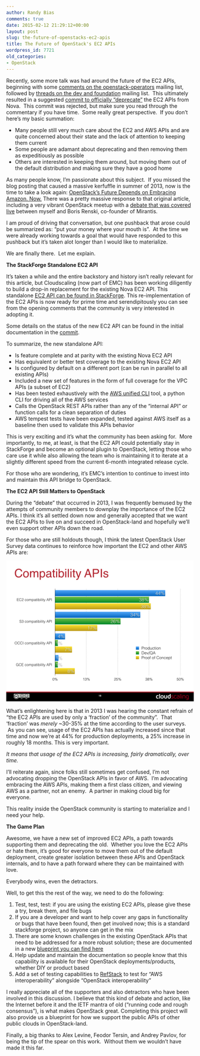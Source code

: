 ```yaml
---
author: Randy Bias
comments: true
date: 2015-02-12 21:29:12+00:00
layout: post
slug: the-future-of-openstacks-ec2-apis
title: The Future of OpenStack's EC2 APIs
wordpress_id: 7721
old_categories:
- OpenStack
---
```


Recently, some more talk was had around the future of the EC2 APIs, beginning with some [comments on the openstack-operators](http://lists.openstack.org/pipermail/openstack-operators/2015-January/006061.html) mailing list, followed by [threads on the dev and foundation](http://lists.openstack.org/pipermail/openstack-dev/2015-February/055730.html) mailing list.  This ultimately resulted in a suggested [commit to officially “deprecate”](https://review.openstack.org/#/c/150929/) the EC2 APIs from Nova.  This commit was rejected, but make sure you read through the commentary if you have time.  Some really great perspective.  If you don’t here’s my basic summation:

  * Many people still very much care about the EC2 and AWS APIs and are quite concerned about their state and the lack of attention to keeping them current
  * Some people are adamant about deprecating and then removing them as expeditiously as possible
  * Others are interested in keeping them around, but moving them out of the default distribution and making sure they have a good home

As many people know, I’m passionate about this subject.  If you missed the blog posting that caused a massive kerfuffle in summer of 2013, now is the time to take a look again: [OpenStack’s Future Depends on Embracing Amazon. Now.](http://www.cloudscaling.com/blog/cloud-computing/openstack-aws/) There was a pretty massive response to that original article, including a very vibrant OpenStack meetup with a [debate that was covered live](https://www.youtube.com/watch?v=W7H5zFWUSVI) between myself and Boris Renski, co-founder of Mirantis. 

I am proud of driving that conversation, but one pushback that arose could be summarized as: “put your money where your mouth is”.  At the time we were already working towards a goal that would have responded to this pushback but it’s taken alot longer than I would like to materialize.

We are finally there.  Let me explain.

**The StackForge Standalone EC2 API**

It’s taken a while and the entire backstory and history isn’t really relevant for this article, but Cloudscaling (now part of EMC) has been working diligently to build a drop-in replacement for the existing Nova EC2 API. This standalone [EC2 API can be found in StackForge](https://github.com/stackforge/ec2-api). This re-implementation of the EC2 APIs is now ready for prime time and serendipitously you can see from the opening comments that the community is very interested in adopting it.

Some details on the status of the new EC2 API can be found in the initial documentation in the [commit](https://review.openstack.org/#/c/147882/4/specs/kilo/ec2-api.rst).

To summarize, the new standalone API:

  * Is feature complete and at parity with the existing Nova EC2 API
  * Has equivalent or better test coverage to the existing Nova EC2 API
  * Is configured by default on a different port (can be run in parallel to all existing APIs)
  * Included a new set of features in the form of full coverage for the VPC APIs (a subset of EC2)
  * Has been tested exhaustively with the [AWS unified CLI](https://github.com/aws/aws-cli) tool, a python CLI for driving all of the AWS services
  * Calls the OpenStack REST APIs rather than any of the “internal API” or function calls for a clean separation of duties
  * AWS tempest tests have been expanded, tested against AWS itself as a baseline then used to validate this APIs behavior

This is very exciting and it’s what the community has been asking for.  More importantly, to me, at least, is that the EC2 API could potentially stay in StackForge and become an optional plugin to OpenStack, letting those who care use it while also allowing the team who is maintaining it to iterate at a slightly different speed from the current 6-month integrated release cycle.

For those who are wondering, it’s EMC’s intention to continue to invest into and maintain this API bridge to OpenStack. 

**The EC2 API Still Matters to OpenStack**

During the “debate” that occurred in 2013, I was frequently bemused by the attempts of community members to downplay the importance of the EC2 APIs. I think it’s all settled down now and generally accepted that we want the EC2 APIs to live on and succeed in OpenStack-land and hopefully we’ll even support other APIs down the road.

For those who are still holdouts though, I think the latest OpenStack User Survey data continues to reinforce how important the EC2 and other AWS APIs are:

[![A Brief State of the Stack 2014 v3 - 2014-11-06 CSH Updates-09.019](/assets/media/2015/02/A-Brief-State-of-the-Stack-2014-v3-2014-11-06-CSH-Updates-09.019.jpg)](/assets/media/2015/02/A-Brief-State-of-the-Stack-2014-v3-2014-11-06-CSH-Updates-09.019.jpg)

What’s enlightening here is that in 2013 I was hearing the constant refrain of “the EC2 APIs are used by only a ‘fraction’ of the community”.  That ‘fraction’ was *merely* ~30-35% at the time according to the user surveys.  As you can see, usage of the EC2 APIs has actually increased since that time and now we’re at 44% for production deployments, a 25% increase in roughly 18 months. This is very important.

_It means that usage of the EC2 APIs is increasing, fairly dramatically, over time._

I’ll reiterate again, since folks still sometimes get confused, I’m not advocating dropping the OpenStack APIs in favor of AWS.  I’m advocating embracing the AWS APIs, making them a first class citizen, and viewing AWS as a partner, not an enemy.  A partner in making cloud big for everyone.

This reality inside the OpenStack community is starting to materialize and I need your help.

**The Game Plan**

Awesome, we have a new set of improved EC2 APIs, a path towards supporting them and deprecating the old.  Whether you love the EC2 APIs or hate them, it’s good for everyone to move them out of the default deployment, create greater isolation between these APIs and OpenStack internals, and to have a path forward where they can be maintained with love. 

Everybody wins, even the detractors.

Well, to get this the rest of the way, we need to do the following:

  1. Test, test, test: if you are using the existing EC2 APIs, please give these a try, break them, and file bugs
  2. If you are a developer and want to help cover any gaps in functionality or bugs that have been found, then get involved now; this is a standard stackforge project, so anyone can get in the mix
  3. There are some known challenges in the existing OpenStack APIs that need to be addressed for a more robust solution; these are documented in a new [blueprint you can find here](https://review.openstack.org/#/c/153636/)
  4. Help update and maintain the documentation so people know that this capability is available for their OpenStack deployments/products, whether DIY or product based
  5. Add a set of testing capabilities to [RefStack](https://github.com/stackforge/refstack) to test for “AWS interoperability” alongside “OpenStack interoperability” 

I really appreciate all of the supporters and also detractors who have been involved in this discussion. I believe that this kind of debate and action, like the Internet before it and the IETF mantra of old (“running code and rough consensus”), is what makes OpenStack great. Completing this project will also provide us a blueprint for how we support the public APIs of other public clouds in OpenStack-land.

Finally, a big thanks to Alex Levine, Feodor Tersin, and Andrey Pavlov, for being the tip of the spear on this work.  Without them we wouldn’t have made it this far.
